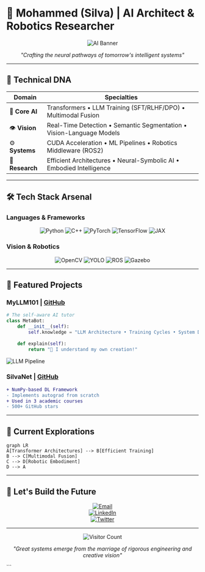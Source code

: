 # 🌌 Mohammed (Silva) | AI Architect & Robotics Researcher

<div align="center">
  
  ![AI Banner](https://via.placeholder.com/1280x320.png?text=Building+Intelligent+Systems+%F0%9F%92%BB%F0%9F%A4%96) <!-- Replace with actual banner image -->

  *"Crafting the neural pathways of tomorrow's intelligent systems"*
  
</div>

---

## 🧬 Technical DNA

| **Domain**          | **Specialties**                                                                 |
|----------------------|---------------------------------------------------------------------------------|
| 🤖 **Core AI**       | Transformers • LLM Training (SFT/RLHF/DPO) • Multimodal Fusion                  |
| 👁️ **Vision**       | Real-Time Detection • Semantic Segmentation • Vision-Language Models            |
| ⚙️ **Systems**      | CUDA Acceleration • ML Pipelines • Robotics Middleware (ROS2)                  |
| 🔬 **Research**      | Efficient Architectures • Neural-Symbolic AI • Embodied Intelligence           |

---

## 🛠️ Tech Stack Arsenal

### **Languages & Frameworks**
<div align="center">
  
  ![Python](https://img.shields.io/badge/Python-3776AB?logo=python&logoColor=white)
  ![C++](https://img.shields.io/badge/C++-00599C?logo=c%2B%2B&logoColor=white)
  ![PyTorch](https://img.shields.io/badge/PyTorch-EE4C2C?logo=pytorch&logoColor=white)
  ![TensorFlow](https://img.shields.io/badge/TensorFlow-FF6F00?logo=tensorflow&logoColor=white)
  ![JAX](https://img.shields.io/badge/JAX-734BD1?logo=jax&logoColor=white)

</div>

### **Vision & Robotics**
<div align="center">

  ![OpenCV](https://img.shields.io/badge/OpenCV-5C3D7A?logo=opencv&logoColor=white)
  ![YOLO](https://img.shields.io/badge/YOLO-00FFFF?logo=yolo&logoColor=black)
  ![ROS](https://img.shields.io/badge/ROS2-22314E?logo=ros&logoColor=white)
  ![Gazebo](https://img.shields.io/badge/Gazebo-0096D6?logo=gazebo&logoColor=white)

</div>

---

## 🚀 Featured Projects

### **MyLLM101** | [GitHub](https://github.com/silvaxxx1/MyLLM101)
```python
# The self-aware AI tutor
class MetaBot:
    def __init__(self):
        self.knowledge = "LLM Architecture • Training Cycles • System Design"
        
    def explain(self):
        return "🤖 I understand my own creation!"
```
![LLM Pipeline](https://via.placeholder.com/600x200.png?text=From+Tokens+to+Thoughts+%F0%9F%93%8A%F0%9F%A4%96) <!-- Add pipeline diagram -->

### **SilvaNet** | [GitHub](https://github.com/silvaxxx1/SilvaNet)
```diff
+ NumPy-based DL Framework
- Implements autograd from scratch
+ Used in 3 academic courses
- 500+ GitHub stars
```

---

## 🌟 Current Explorations

```mermaid
graph LR
A[Transformer Architectures] --> B[Efficient Training]
B --> C[Multimodal Fusion]
C --> D[Robotic Embodiment]
D --> A
```

---

## 🤝 Let's Build the Future

<div align="center">

[![Email](https://img.shields.io/badge/📧_Contact-silvapi1994%40gmail.com-4B32C3?style=for-the-badge)](mailto:silvapi1994@gmail.com)  
[![LinkedIn](https://img.shields.io/badge/👔_Connect-0A66C2?style=for-the-badge&logo=linkedin)](https://linkedin.com/in/mohammed-sedeg)  
[![Twitter](https://img.shields.io/badge/🐦_Follow-1DA1F2?style=for-the-badge&logo=twitter)](https://twitter.com/silva_ai)

</div>

---

<div align="center">
  
  ![Visitor Count](https://komarev.com/ghpvc/?username=silvaxxx1&color=blueviolet&style=flat-square)
  
  *"Great systems emerge from the marriage of rigorous engineering and creative vision"*
  
</div>
```


